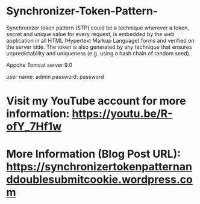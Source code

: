 # Synchronizer-Token-Pattern-

Synchronizer token pattern (STP) could be a technique wherever a token, secret and unique value for every request, is embedded by the web application in all HTML (Hypertext Markup Language) forms and verified on the server side. The token is also generated by any technique that ensures unpredictability and uniqueness (e.g. using a hash chain of random seed).

Appche Tomcat server 9.0

user name: admin password: password

# Visit my YouTube account for more information: https://youtu.be/R-ofY_7Hf1w

# More Information (Blog Post URL): https://synchronizertokenpatternanddoublesubmitcookie.wordpress.com
